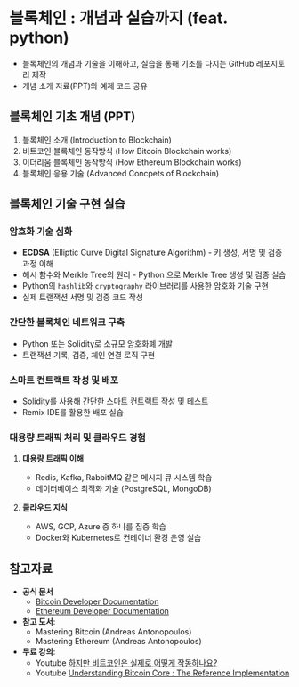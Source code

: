 # 블록체인 : 개념과 실습까지 (feat. python)

- 블록체인의 개념과 기술을 이해하고, 실습을 통해 기초를 다지는 GitHub 레포지토리 제작
- 개념 소개 자료(PPT)와 예제 코드 공유

## 블록체인 기초 개념 (PPT)
1. 블록체인 소개 (Introduction to Blockchain)
1. 비트코인 블록체인 동작방식 (How Bitcoin Blockchain works)
1. 이더리움 블록체인 동작방식 (How Ethereum Blockchain works)
1. 블록체인 응용 기술 (Advanced Concpets of Blockchain)

## 블록체인 기술 구현 실습
### 암호화 기술 심화
   - **ECDSA** (Elliptic Curve Digital Signature Algorithm) - 키 생성, 서명 및 검증 과정 이해
   - 해시 함수와 Merkle Tree의 원리 - Python 으로 Merkle Tree 생성 및 검증 실습
   - Python의 `hashlib`와 `cryptography` 라이브러리를 사용한 암호화 기술 구현
   - 실제 트랜잭션 서명 및 검증 코드 작성

### 간단한 블록체인 네트워크 구축
   - Python 또는 Solidity로 소규모 암호화폐 개발
   - 트랜잭션 기록, 검증, 체인 연결 로직 구현

### 스마트 컨트랙트 작성 및 배포
   - Solidity를 사용해 간단한 스마트 컨트랙트 작성 및 테스트
   - Remix IDE를 활용한 배포 실습

### 대용량 트래픽 처리 및 클라우드 경험

1. **대용량 트래픽 이해**
   - Redis, Kafka, RabbitMQ 같은 메시지 큐 시스템 학습
   - 데이터베이스 최적화 기술 (PostgreSQL, MongoDB)

1. **클라우드 지식**
   - AWS, GCP, Azure 중 하나를 집중 학습
   - Docker와 Kubernetes로 컨테이너 환경 운영 실습


## 참고자료
- **공식 문서**
   - [Bitcoin Developer Documentation](https://developer.bitcoin.org/)
   - [Ethereum Developer Documentation](https://ethereum.org/en/developers/docs/)
- **참고 도서**:
   - Mastering Bitcoin (Andreas Antonopoulos)
   - Mastering Ethereum (Andreas Antonopoulos)
- **무료 강의**:
   - Youtube [하지만 비트코인은 실제로 어떻게 작동하나요?](https://www.youtube.com/watch?v=bBC-nXj3Ng4&list=LL&index=10 )
   - Youtube [Understanding Bitcoin Core : The Reference Implementation](https://www.youtube.com/watch?v=wLYdcH37phE)